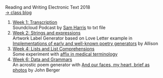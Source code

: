 Reading and Writing Electronic Text 2018
<br>[→ class blog](http://www.alicehgsun.xyz/category/electronic-text/)

1. [Week 1: Transcription](https://alicehgsun.github.io/RWET18/week1/GoodAndEvil.txt)
<br>Soundcloud Podcast by [Sam Harris](https://soundcloud.com/intelligence2/sam-harris-on-the-science-of-good-and-evil) to txt file
2. [Week 2: Strings and expressions](https://github.com/alicehgsun/RWET18/blob/master/week2/artwork-label.ipynb)
<br>Artwork Label Generator based on Love Letter example in [Implementations of early and well-known poetry generators](https://github.com/aparrish/rwet/blob/master/some-poetry-generators.ipynb) by Allison
3. [Week 4: Lists and List Comprehensions](https://github.com/alicehgsun/RWET18/blob/master/week4/medical-affix.ipynb)
<br>Some experiment with [affix in medical terminology](https://en.wikipedia.org/wiki/List_of_medical_roots,_suffixes_and_prefixes)
3. [Week 6: Data and Grammars](https://github.com/alicehgsun/RWET18/blob/master/week6/acrostic.ipynb)
<br>An acrostic poem generator with [And our faces, my heart, brief as photos](https://www.amazon.com/Our-Faces-Heart-Brief-Photos/dp/0679736565) by John Berger
